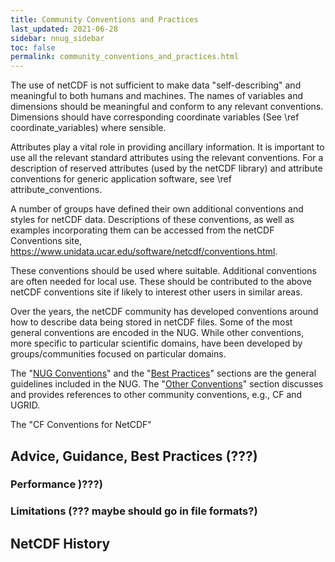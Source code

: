 ```yaml
---
title: Community Conventions and Practices
last_updated: 2021-06-28
sidebar: nnug_sidebar
toc: false
permalink: community_conventions_and_practices.html
---
```


<!-- Text from NUG/netcdf_introduction.md -->
The use of netCDF is not sufficient to make data "self-describing" and meaningful to both humans and machines.
The names of variables and dimensions should be meaningful and conform to any relevant conventions.
Dimensions should have corresponding coordinate variables (See \ref coordinate_variables) where sensible.

Attributes play a vital role in providing ancillary information.
It is important to use all the relevant standard attributes using the relevant conventions.
For a description of reserved attributes (used by the netCDF library) and attribute conventions for generic application software, see \ref attribute_conventions.

A number of groups have defined their own additional conventions and styles for netCDF data.
Descriptions of these conventions, as well as examples incorporating them can be accessed from the netCDF Conventions site, https://www.unidata.ucar.edu/software/netcdf/conventions.html.

These conventions should be used where suitable.
Additional conventions are often needed for local use.
These should be contributed to the above netCDF conventions site if likely to interest other users in similar areas.

<!-- New text -->
Over the years, the netCDF community has developed conventions around
how to describe data being stored in netCDF files.
Some of the most general conventions are encoded in the NUG.
While other conventions, more specific to particular scientific domains,
have been developed by groups/communities focused on particular domains.

The "[NUG Conventions](nug_conventions.html)" and the "[Best Practices](best_practices.html)"
sections are the general guidelines included in the NUG.
The "[Other Conventions](other_conventions.html)" section discusses and provides references
to other community conventions, e.g., CF and UGRID.

The "CF Conventions for NetCDF" 

## Advice, Guidance, Best Practices (???)

### Performance )???)

[//]: # (TODO: See text in NUG/netcdf_introduction.html#performance)

### Limitations (??? maybe should go in file formats?)

[//]: # (TODO: See text in NUG/netcdf_introduction.html#limitations)

## NetCDF History
